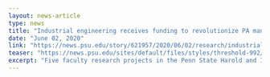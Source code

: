 ```yaml
---
layout: news-article
type: news
title: "Industrial engineering receives funding to revolutionize PA manufacturing"
date: "June 02, 2020"
link: "https://news.psu.edu/story/621957/2020/06/02/research/industrial-engineering-receives-funding-revolutionize-pa"
teaser: "https://news.psu.edu/sites/default/files/styles/threshold-992/public/ime-pa.jpg?itok=oJN9ha0T"
excerpt: "Five faculty research projects in the Penn State Harold and Inge Marcus Department of Industrial and Manufacturing Engineering have received funding from the Manufacturing PA Innovation Program to leverage their knowledge to improve Pennsylvania’s manufacturing industry."
---
```

